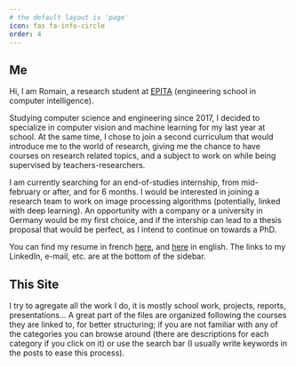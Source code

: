 ```yaml
---
# the default layout is 'page'
icon: fas fa-info-circle
order: 4
---
```


## Me

Hi, I am Romain, a research student at [EPITA](https://epita.fr/en) (engineering school in computer
intelligence).

Studying computer science and engineering since 2017, I decided to specialize
in computer vision and machine learning for my last year at school. At the same
time, I chose to join a second curriculum that would introduce me to the world
of research, giving me the chance to have courses on research related topics,
and a subject to work on while being supervised by teachers-researchers.

I am currently searching for an end-of-studies internship, from mid-february or
after, and for 6 months. I would be interested in joining a research team to work
on image processing algorithms (potentially, linked with deep learning).
An opportunity with a company or a university in Germany would be my first
choice, and if the intership can lead to a thesis proposal that would be
perfect, as I intend to continue on towards a PhD.

You can find my resume in french [here](), and [here]() in english. The links to
my LinkedIn, e-mail, etc. are at the bottom of the sidebar.

## This Site

I try to agregate all the work I do, it is mostly school work, projects,
reports, presentations... A great part of the files are organized following the
courses they are linked to, for better structuring; if you are not familiar
with any of the categories you can browse around (there are descriptions for
each category if you click on it) or use the search bar (I usually write keywords
in the posts to ease this process).
